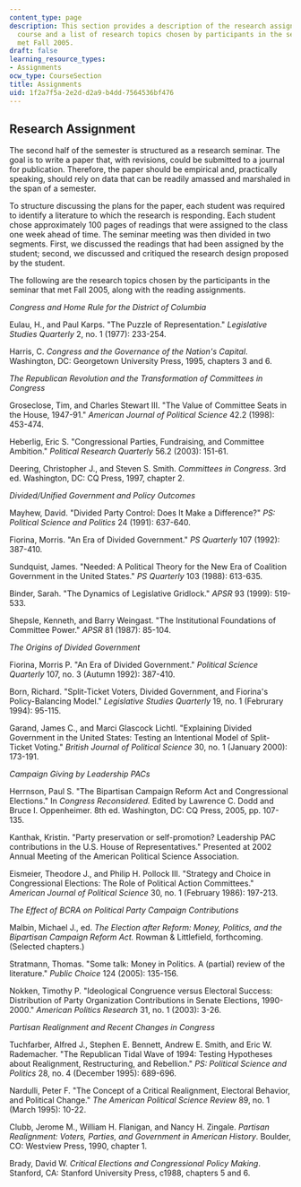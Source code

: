 ```yaml
---
content_type: page
description: This section provides a description of the research assignment for the
  course and a list of research topics chosen by participants in the seminar that
  met Fall 2005.
draft: false
learning_resource_types:
- Assignments
ocw_type: CourseSection
title: Assignments
uid: 1f2a7f5a-2e2d-d2a9-b4dd-7564536bf476
---
```

## Research Assignment

The second half of the semester is structured as a research seminar. The goal is to write a paper that, with revisions, could be submitted to a journal for publication. Therefore, the paper should be empirical and, practically speaking, should rely on data that can be readily amassed and marshaled in the span of a semester.

To structure discussing the plans for the paper, each student was required to identify a literature to which the research is responding. Each student chose approximately 100 pages of readings that were assigned to the class one week ahead of time. The seminar meeting was then divided in two segments. First, we discussed the readings that had been assigned by the student; second, we discussed and critiqued the research design proposed by the student.

The following are the research topics chosen by the participants in the seminar that met Fall 2005, along with the reading assignments.

*Congress and Home Rule for the District of Columbia*

Eulau, H., and Paul Karps. "The Puzzle of Representation." *Legislative Studies Quarterly* 2, no. 1 (1977): 233-254.

Harris, C. *Congress and the Governance of the Nation's Capital*. Washington, DC: Georgetown University Press, 1995, chapters 3 and 6.

*The Republican Revolution and the Transformation of Committees in Congress*

Groseclose, Tim, and Charles Stewart III. "The Value of Committee Seats in the House, 1947-91." *American Journal of Political Science* 42.2 (1998): 453-474.

Heberlig, Eric S. "Congressional Parties, Fundraising, and Committee Ambition." *Political Research Quarterly* 56.2 (2003): 151-61.

Deering, Christopher J., and Steven S. Smith. *Committees in Congress*. 3rd ed. Washington, DC: CQ Press, 1997, chapter 2.

*Divided/Unified Government and Policy Outcomes*

Mayhew, David. "Divided Party Control: Does It Make a Difference?" *PS: Political Science and Politics* 24 (1991): 637-640.

Fiorina, Morris. "An Era of Divided Government." *PS Quarterly* 107 (1992): 387-410.

Sundquist, James. "Needed: A Political Theory for the New Era of Coalition Government in the United States." *PS Quarterly* 103 (1988): 613-635.

Binder, Sarah. "The Dynamics of Legislative Gridlock." *APSR* 93 (1999): 519-533.

Shepsle, Kenneth, and Barry Weingast. "The Institutional Foundations of Committee Power." *APSR* 81 (1987): 85-104.

*The Origins of Divided Government*

Fiorina, Morris P. "An Era of Divided Government." *Political Science Quarterly* 107, no. 3 (Autumn 1992): 387-410.

Born, Richard. "Split-Ticket Voters, Divided Government, and Fiorina's Policy-Balancing Model." *Legislative Studies Quarterly* 19, no. 1 (Februrary 1994): 95-115.

Garand, James C., and Marci Glascock Lichtl. "Explaining Divided Government in the United States: Testing an Intentional Model of Split-Ticket Voting." *British Journal of Political Science* 30, no. 1 (January 2000): 173-191.

*Campaign Giving by Leadership PACs*

Herrnson, Paul S. "The Bipartisan Campaign Reform Act and Congressional Elections." In *Congress Reconsidered.* Edited by Lawrence C. Dodd and Bruce I. Oppenheimer. 8th ed. Washington, DC: CQ Press, 2005, pp. 107-135.

Kanthak, Kristin. "Party preservation or self-promotion? Leadership PAC contributions in the U.S. House of Representatives." Presented at 2002 Annual Meeting of the American Political Science Association.

Eismeier, Theodore J., and Philip H. Pollock III. "Strategy and Choice in Congressional Elections: The Role of Political Action Committees." *American Journal of Political Science* 30, no. 1 (February 1986): 197-213.

*The Effect of BCRA on Political Party Campaign Contributions*

Malbin, Michael J., ed. *The Election after Reform: Money, Politics, and the Bipartisan Campaign Reform Act.* Rowman & Littlefield, forthcoming. (Selected chapters.)

Stratmann, Thomas. "Some talk: Money in Politics. A (partial) review of the literature." *Public Choice* 124 (2005): 135-156.

Nokken, Timothy P. "Ideological Congruence versus Electoral Success: Distribution of Party Organization Contributions in Senate Elections, 1990-2000." *American Politics Research* 31, no. 1 (2003): 3-26.

*Partisan Realignment and Recent Changes in Congress*

Tuchfarber, Alfred J., Stephen E. Bennett, Andrew E. Smith, and Eric W. Rademacher. "The Republican Tidal Wave of 1994: Testing Hypotheses about Realignment, Restructuring, and Rebellion." *PS: Political Science and Politics* 28, no. 4 (December 1995): 689-696.

Nardulli, Peter F. "The Concept of a Critical Realignment, Electoral Behavior, and Political Change." *The American Political Science Review* 89, no. 1 (March 1995): 10-22.

Clubb, Jerome M., William H. Flanigan, and Nancy H. Zingale. *Partisan Realignment: Voters, Parties, and Government in American History*. Boulder, CO: Westview Press, 1990, chapter 1.

Brady, David W. *Critical Elections and Congressional Policy Making*. Stanford, CA: Stanford University Press, c1988, chapters 5 and 6.
